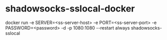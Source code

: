 # shadowsocks-sslocal-docker

docker run -e SERVER=&lt;ss-server-host&gt; -e PORT=&lt;ss-server-port&gt; -e PASSWORD=&lt;password&gt; -d -p 1080:1080 --restart always shadowsocks-sslocal
